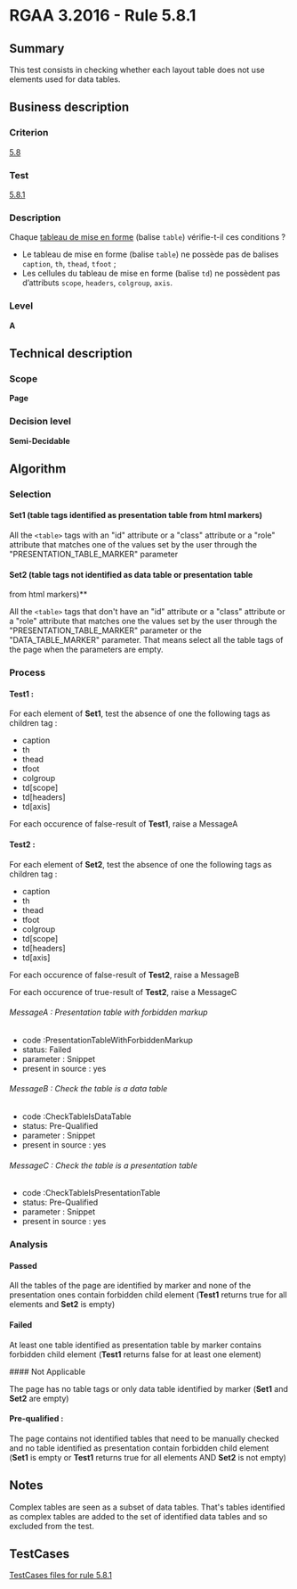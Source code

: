 # RGAA 3.2016 - Rule 5.8.1
## Summary
This test consists in checking whether each layout table does not use
elements used for data tables.

## Business description

### Criterion
[5.8](http://references.modernisation.gouv.fr/rgaa-accessibilite/criteres.html#crit-5-8)

### Test
[5.8.1](http://references.modernisation.gouv.fr/rgaa-accessibilite/criteres.html#test-5-8-1)

### Description
<div lang="fr">Chaque <a href="http://references.modernisation.gouv.fr/rgaa-accessibilite/glossaire.html#tableau-de-mise-en-forme">tableau de mise en forme</a> (balise <code lang="en">table</code>) v&#xE9;rifie-t-il ces conditions&nbsp;? <ul><li>Le tableau de mise en forme (balise <code lang="en">table</code>) ne poss&#xE8;de pas de balises <code lang="en">caption</code>, <code lang="en">th</code>, <code lang="en">thead</code>, <code lang="en">tfoot</code>&nbsp;;</li> <li>Les cellules du tableau de mise en forme (balise <code lang="en">td</code>) ne poss&#xE8;dent pas d&#x2019;attributs <code lang="en">scope</code>, <code lang="en">headers</code>, <code lang="en">colgroup</code>, <code lang="en">axis</code>.</li> </ul></div>

### Level
**A**

## Technical description

### Scope
**Page**

### Decision level
**Semi-Decidable**

## Algorithm

### Selection

#### Set1 (table tags identified as presentation table from html markers)

All the `<table>` tags with an "id" attribute or a "class" attribute or a
"role" attribute that matches one of the values set by the user through
the "PRESENTATION_TABLE_MARKER" parameter

#### Set2 (table tags not identified as data table or presentation table
from html markers)**

All the `<table>` tags that don't have an "id" attribute or a "class"
attribute or a "role" attribute that matches one the values set by the
user through the "PRESENTATION_TABLE_MARKER" parameter or the
"DATA_TABLE_MARKER" parameter. That means select all the table tags of
the page when the parameters are empty.

### Process

#### Test1 :

For each element of **Set1**, test the absence of one the following tags as
children tag :

-   caption
-   th
-   thead
-   tfoot
-   colgroup
-   td[scope]
-   td[headers]
-   td[axis]

For each occurence of false-result of **Test1**, raise a MessageA

#### Test2 :

For each element of **Set2**, test the absence of one the following tags as
children tag :

-   caption
-   th
-   thead
-   tfoot
-   colgroup
-   td[scope]
-   td[headers]
-   td[axis]

For each occurence of false-result of **Test2**, raise a MessageB

For each occurence of true-result of **Test2**, raise a MessageC

###### MessageA : Presentation table with forbidden markup

-   code :PresentationTableWithForbiddenMarkup
-   status: Failed
-   parameter : Snippet
-   present in source : yes

###### MessageB : Check the table is a data table

-   code :CheckTableIsDataTable
-   status: Pre-Qualified
-   parameter : Snippet
-   present in source : yes

###### MessageC : Check the table is a presentation table

-   code :CheckTableIsPresentationTable
-   status: Pre-Qualified
-   parameter : Snippet
-   present in source : yes

### Analysis

#### Passed

All the tables of the page are identified by marker and none of the presentation ones
contain forbidden child element (**Test1** returns true for all elements and **Set2** is empty)

#### Failed

At least one table
identified as presentation table by marker contains forbidden child
element (**Test1** returns false for at least one element)

#### Not Applicable 

The page has no table tags or only data table
identified by marker (**Set1** and **Set2** are empty)

#### Pre-qualified :

The page contains not identified tables that need to be manually
checked and no table identified as presentation contain forbidden child
element (**Set1** is empty or **Test1** returns true for all elements AND **Set2** is not
empty)

## Notes

Complex tables are seen as a subset of data tables. That's tables identified as complex tables are added to the set of identified data tables and so excluded from the test.



##  TestCases

[TestCases files for rule 5.8.1](https://github.com/Asqatasun/Asqatasun/tree/develop/rules/rules-rgaa3.2016/src/test/resources/testcases/rgaa32016/Rgaa32016Rule050801/)


